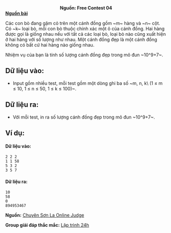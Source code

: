 **<center>Nguồn:  Free Contest 04</center>**
**[Nguồn bài](http://www.spoj.com/problems/FORMAT1/)**

Các con bò đang gặm cỏ trên một cánh đồng gồm ~m~ hàng và ~n~ cột. Có ~k~ loại bò, mỗi con bò thuộc chính xác một ô của cánh đồng. Hai hàng được gọi là giống nhau nếu với tất cả các loại bò, loại bò nào cũng xuất hiện ở hai hàng với số lượng như nhau. Một cánh đồng đẹp là một cánh đồng không có bất cứ hai hàng nào giống nhau.

Nhiệm vụ của bạn là tính số lượng cánh đồng đẹp trong mô đun ~10^9+7~.

## Dữ liệu vào:
- Input gồm nhiều test, mỗi test gồm một dòng ghi ba số ~m, n, k\ (1 ≤ m ≤ 10, 1 ≤ n ≤ 50, 1 ≤ k ≤ 100)~.

## Dữ liệu ra:
- Với mỗi test, in ra số lượng cánh đồng đẹp trong mô đun ~10^9+7~.

## Ví dụ:
#### Dữ liệu vào:
```
2 2 2
1 1 58
5 3 2
3 5 7
```

#### Dữ liệu ra:
```
10
58
0
894953467
```
**Nguồn:** [Chuyên Sơn La Online Judge](http://csloj.ddns.net/)

**Group giải đáp thắc mắc:** [Lập trình 24h](https://www.facebook.com/groups/1386904321519984)
